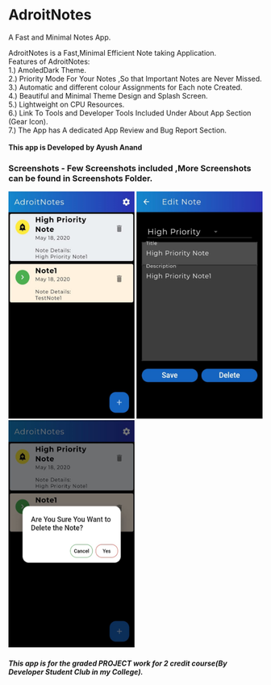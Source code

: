 # AdroitNotes
A Fast and Minimal Notes App.<br>
<p>
AdroitNotes is a Fast,Minimal Efficient Note taking Application.<br>
Features of AdroitNotes:<br>
  1.) AmoledDark Theme.<br>
  2.) Priority Mode For Your Notes ,So that Important Notes are Never Missed.<br>
  3.) Automatic and different colour Assignments for Each note Created.<br>
  4.) Beautiful and Minimal Theme Design and Splash Screen.<br>
  5.) Lightweight on CPU Resources.<br>
  6.) Link To Tools and Developer Tools Included Under About App Section (Gear Icon).<br>
  7.) The App has A dedicated App Review and Bug Report Section.<br><br>
<b>This app is Developed by Ayush Anand</b><br>

  
  
</p>

<h3> Screenshots - Few Screenshots included ,More Screenshots can be found in Screenshots Folder.</h3>


<img src="https://github.com/tiquasar/adroitnotes/blob/master/ScreenShots/Screenshot%20(3).jpeg" height="450" width="250" >
<img src="https://github.com/tiquasar/adroitnotes/blob/master/ScreenShots/Screenshot%20(1).jpeg" height="450" width="250"  >
<img src="https://github.com/tiquasar/adroitnotes/blob/master/ScreenShots/Screenshot%20(2).jpeg" height="450" width="250"  >




<h5> This app is for the graded PROJECT work for 2 credit course(By Developer Student Club in my College).
